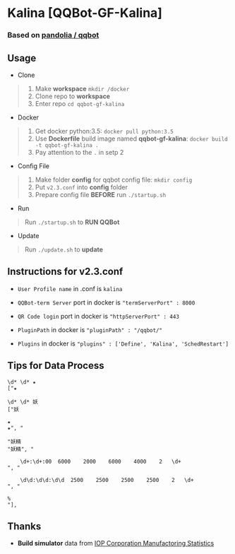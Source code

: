 # Kalina [QQBot-GF-Kalina]

### Based on [pandolia / qqbot](https://github.com/pandolia/qqbot)

## Usage

* Clone

> 1. Make **workspace** `mkdir /docker`
> 1. Clone repo to **workspace**
> 1. Enter repo `cd qqbot-gf-kalina`

* Docker

> 1. Get docker python:3.5: `docker pull python:3.5`
> 1. Use **Dockerfile** build image named **qqbot-gf-kalina**: `docker build -t qqbot-gf-kalina .`
> 1. Pay attention to the `.` in setp 2

* Config File

> 1. Make folder **config** for qqbot config file: `mkdir config`
> 1. Put ``v2.3.conf`` into **config** folder
> 1. Prepare config file **BEFORE** run `./startup.sh`

* Run

> Run `./startup.sh` to **RUN QQBot**

* Update

> Run `./update.sh` to **update**

## Instructions for v2.3.conf

* `User Profile name` in .conf is `kalina`

* `QQBot-term Server` port in docker is `"termServerPort" : 8000`

* `QR Code login` port in docker is `"httpServerPort" : 443`

* `PluginPath` in docker is `"pluginPath" : "/qqbot/"`

* `Plugins` in docker is `"plugins" : ['Define', 'Kalina', 'SchedRestart']`

## Tips for Data Process


```
\d*	\d*	★
["★

\d*	\d*	妖
["妖
```

```
★	
★", "

"妖精	
"妖精", "
```

```
	\d+:\d+:00	6000	2000	6000	4000	2	\d+	
", "

	\d\d:\d\d:\d\d	2500	2500	2500	2500	2	\d+	
", "
```

```
%	
"], 
```

## Thanks

* **Build simulator** data from [IOP Corporation Manufactoring Statistics](http://gfdb.baka.pw/statistician.html)
